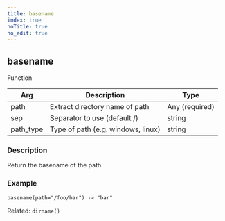 ```yaml
---
title: basename
index: true
noTitle: true
no_edit: true
---
```




<div class="vql_item"></div>


## basename
<span class='vql_type pull-right page-header'>Function</span>



<div class="vqlargs"></div>

Arg | Description | Type
----|-------------|-----
path|Extract directory name of path|Any (required)
sep|Separator to use (default /)|string
path_type|Type of path (e.g. windows, linux)|string

### Description

Return the basename of the path.

### Example

```vql
basename(path="/foo/bar") -> "bar"
```

Related: `dirname()`


